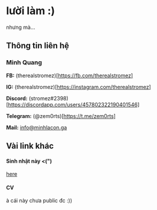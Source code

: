 # lười làm :)
  nhưng mà...
## Thông tin liên hệ
### **Minh Quang**
**FB:** (therealstromez)[https://fb.com/therealstromez]

**IG:** (therealstromez)[https://instagram.com/therealstromez]

**Discord:** (stromez#2398)[https://discordapp.com/users/457802322190401546]

**Telegram:** (@zem0rts)[https://t.me/zem0rts]

**Mail:** info@minhlacon.ga

## Vài link khác
#### Sinh nhật này <(")
[here](https://minhlacon.ga/birthday)
#### CV
à cái này chưa public đc :))

